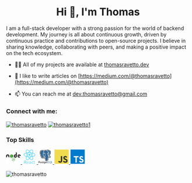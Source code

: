 <h1 align="center">Hi 👋, I'm Thomas</h1>
<p>I am a full-stack developer with a strong passion for the world of backend development. My journey is all about continuous growth, driven by continuous practice and contributions to open-source projects. I believe in sharing knowledge, collaborating with peers, and making a positive impact on the tech ecosystem.</p>

- 👨‍💻 All of my projects are available at [thomasravetto.dev](https://thomasravetto.dev)

- 📝 I like to write articles on [https://medium.com/@thomasravetto](https://medium.com/@thomasravetto)

- 📫 You can reach me at [dev.thomasravetto@gmail.com](mailto:dev.thomasravetto@gmail.com)

<h3 align="left">Connect with me:</h3>
<p align="left">
<a href="https://dev.to/thomasravetto" target="blank"><img align="center" src="https://raw.githubusercontent.com/rahuldkjain/github-profile-readme-generator/master/src/images/icons/Social/devto.svg" alt="thomasravetto" height="30" width="40" /></a>
<a href="https://linkedin.com/in/thomasravetto1" target="blank"><img align="center" src="https://raw.githubusercontent.com/rahuldkjain/github-profile-readme-generator/master/src/images/icons/Social/linked-in-alt.svg" alt="thomasravetto1" height="30" width="40" /></a>
</p>

<h3 align="left">Top Skills</h3>
<p align="left"> <a href="https://nodejs.org" target="_blank" rel="noreferrer"> <img src="https://raw.githubusercontent.com/devicons/devicon/master/icons/nodejs/nodejs-original-wordmark.svg" alt="nodejs" width="40" height="40"/> </a> <a href="https://reactjs.org/" target="_blank" rel="noreferrer"> <img src="https://raw.githubusercontent.com/devicons/devicon/master/icons/react/react-original-wordmark.svg" alt="react" width="40" height="40"/> </a> <a href="https://www.postgresql.org" target="_blank" rel="noreferrer"> <img src="https://raw.githubusercontent.com/devicons/devicon/master/icons/postgresql/postgresql-original-wordmark.svg" alt="postgresql" width="40" height="40"/> </a> <a href="https://developer.mozilla.org/en-US/docs/Web/JavaScript" target="_blank" rel="noreferrer"> <img src="https://raw.githubusercontent.com/devicons/devicon/master/icons/javascript/javascript-original.svg" alt="javascript" width="40" height="40"/> </a> <a href="https://www.typescriptlang.org/" target="_blank" rel="noreferrer"> <img src="https://raw.githubusercontent.com/devicons/devicon/master/icons/typescript/typescript-original.svg" alt="typescript" width="40" height="40"/> </a></p>

<p><img align="center" src="https://github-readme-stats.vercel.app/api/top-langs?username=thomasravetto&show_icons=true&theme=dark&locale=en&layout=compact" alt="thomasravetto" /></p>

